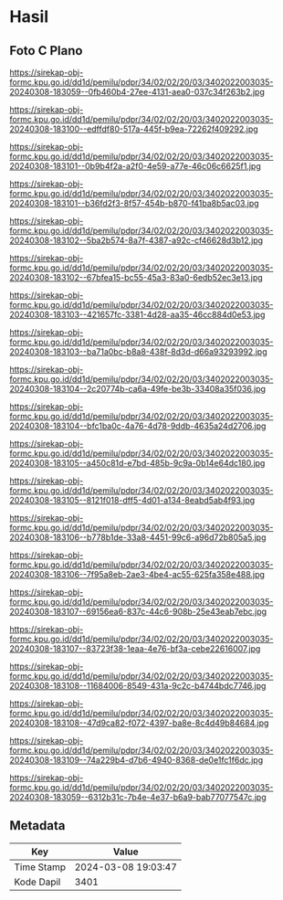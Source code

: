 # Hasil

## Foto C Plano

https://sirekap-obj-formc.kpu.go.id/dd1d/pemilu/pdpr/34/02/02/20/03/3402022003035-20240308-183059--0fb460b4-27ee-4131-aea0-037c34f263b2.jpg

https://sirekap-obj-formc.kpu.go.id/dd1d/pemilu/pdpr/34/02/02/20/03/3402022003035-20240308-183100--edffdf80-517a-445f-b9ea-72262f409292.jpg

https://sirekap-obj-formc.kpu.go.id/dd1d/pemilu/pdpr/34/02/02/20/03/3402022003035-20240308-183101--0b9b4f2a-a2f0-4e59-a77e-46c06c6625f1.jpg

https://sirekap-obj-formc.kpu.go.id/dd1d/pemilu/pdpr/34/02/02/20/03/3402022003035-20240308-183101--b36fd2f3-8f57-454b-b870-f41ba8b5ac03.jpg

https://sirekap-obj-formc.kpu.go.id/dd1d/pemilu/pdpr/34/02/02/20/03/3402022003035-20240308-183102--5ba2b574-8a7f-4387-a92c-cf46628d3b12.jpg

https://sirekap-obj-formc.kpu.go.id/dd1d/pemilu/pdpr/34/02/02/20/03/3402022003035-20240308-183102--67bfea15-bc55-45a3-83a0-6edb52ec3e13.jpg

https://sirekap-obj-formc.kpu.go.id/dd1d/pemilu/pdpr/34/02/02/20/03/3402022003035-20240308-183103--421657fc-3381-4d28-aa35-46cc884d0e53.jpg

https://sirekap-obj-formc.kpu.go.id/dd1d/pemilu/pdpr/34/02/02/20/03/3402022003035-20240308-183103--ba71a0bc-b8a8-438f-8d3d-d66a93293992.jpg

https://sirekap-obj-formc.kpu.go.id/dd1d/pemilu/pdpr/34/02/02/20/03/3402022003035-20240308-183104--2c20774b-ca6a-49fe-be3b-33408a35f036.jpg

https://sirekap-obj-formc.kpu.go.id/dd1d/pemilu/pdpr/34/02/02/20/03/3402022003035-20240308-183104--bfc1ba0c-4a76-4d78-9ddb-4635a24d2706.jpg

https://sirekap-obj-formc.kpu.go.id/dd1d/pemilu/pdpr/34/02/02/20/03/3402022003035-20240308-183105--a450c81d-e7bd-485b-9c9a-0b14e64dc180.jpg

https://sirekap-obj-formc.kpu.go.id/dd1d/pemilu/pdpr/34/02/02/20/03/3402022003035-20240308-183105--8121f018-dff5-4d01-a134-8eabd5ab4f93.jpg

https://sirekap-obj-formc.kpu.go.id/dd1d/pemilu/pdpr/34/02/02/20/03/3402022003035-20240308-183106--b778b1de-33a8-4451-99c6-a96d72b805a5.jpg

https://sirekap-obj-formc.kpu.go.id/dd1d/pemilu/pdpr/34/02/02/20/03/3402022003035-20240308-183106--7f95a8eb-2ae3-4be4-ac55-625fa358e488.jpg

https://sirekap-obj-formc.kpu.go.id/dd1d/pemilu/pdpr/34/02/02/20/03/3402022003035-20240308-183107--69156ea6-837c-44c6-908b-25e43eab7ebc.jpg

https://sirekap-obj-formc.kpu.go.id/dd1d/pemilu/pdpr/34/02/02/20/03/3402022003035-20240308-183107--83723f38-1eaa-4e76-bf3a-cebe22616007.jpg

https://sirekap-obj-formc.kpu.go.id/dd1d/pemilu/pdpr/34/02/02/20/03/3402022003035-20240308-183108--11684006-8549-431a-9c2c-b4744bdc7746.jpg

https://sirekap-obj-formc.kpu.go.id/dd1d/pemilu/pdpr/34/02/02/20/03/3402022003035-20240308-183108--47d9ca82-f072-4397-ba8e-8c4d49b84684.jpg

https://sirekap-obj-formc.kpu.go.id/dd1d/pemilu/pdpr/34/02/02/20/03/3402022003035-20240308-183109--74a229b4-d7b6-4940-8368-de0e1fc1f6dc.jpg

https://sirekap-obj-formc.kpu.go.id/dd1d/pemilu/pdpr/34/02/02/20/03/3402022003035-20240308-183059--6312b31c-7b4e-4e37-b6a9-bab77077547c.jpg


## Metadata

| Key        | Value               |
| ---------- | ------------------- |
| Time Stamp | 2024-03-08 19:03:47 |
| Kode Dapil | 3401                |



